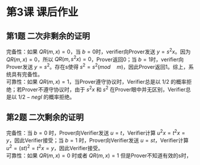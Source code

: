 # 第3课 课后作业

## 第1题 二次非剩余的证明
 
完备性：如果 $QR(m,x)=0$，当 $b=0$时，verifier向Prover发送 $y=s^{2}x$。因为 $QR(m,x)=0$，所以 $QR(m,s^{2}x)=0$，Prover返回0；当 $b=1$时，verifier向Prover发送 $y=s^{2}$。存在s使得 $s^{2}=s^{2}(mod\quad m)$，因此Prover返回1。综上，系统具有完备性。  
可靠性：如果 $QR(m,x)=1$，当Prover遵守协议时，Verifier总是以 $1/2$ 的概率拒绝；若Prover不遵守协议时，由于 $s^{2}x$ 和 $s^{2}$ 在Prover眼中并无区别，Verifier总是以 $1/2-negl$ 的概率拒绝。  

## 第2题 二次剩余的证明
完备性：当 $b=0$ 时，Prover向Verifier发送 $u=t$，Verifier计算 $u^{2}x=t^{2}x=y$，因此Verifier接受；当 $b=1$ 时，Prover向Verifier发送 $u=st$，Verifier计算 $u^{2}=(st)^{2}=t^{2}x=y$，因此Verifier接受。  
可靠性：如果 $QR(m,x)=0$ 时或者 $QR(m,x)=1$ 但是Prover不知道有效的s时，
